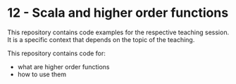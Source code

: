 # 12 - Scala and higher order functions

This repository contains code examples for the respective teaching session. It is a specific context that depends on the topic of the teaching.

This repository contains code for:
- what are higher order functions
- how to use them
